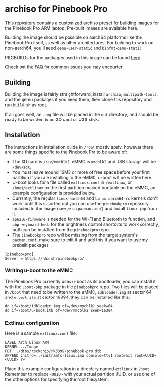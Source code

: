 # archiso for Pinebook Pro

This repository contains a customized archiso preset for building images for the Pinebook Pro ARM laptop. Pre-built images are available [here](https://github.com/nadiaholmquist/archiso-pbp/releases).

Building the image should be possible on aarch64 platforms like the Pinebook Pro itself, as well as other architectures. For building to work on non-aarch64, you'll need `qemu-user-static` and `binfmt-qemu-static`.

PKGBUILDs for the packages used in this image can be found [here](https://github.com/nadiaholmquist/pbp-packages).

Check out the [FAQ](./FAQ.md) for common issues you may encounter.

## Building
Building the image is fairly straightforward, install `archiso`, `multipath-tools`, and the qemu packages if you need them, then clone this repository and run `build.sh` as root.

If all goes well, an `.img` file will be placed in the `out` directory, and should be ready to be written to an SD card or USB stick.

## Installation
The instructions in installation guide in `/root` mostly apply, however there are some things specific to the Pinebook Pro to be aware of:

 * The SD card is `/dev/mmcblk1`, eMMC is `mmcblk2` and USB storage will be `/dev/sdX`.
 * You must leave around 16MB or more of free space before your first partition if you are installing to the eMMC, u-boot will be written here.
 * U-boot looks for a file called `extlinux.conf` in `/extlinux`, or `/boot/extlinux` on the first partition marked bootable on the eMMC, an example configuration is provided below.
 * Currently, the regular `linux-aarch64` and `linux-aarch64-rc` kernels don't work, until this is sorted out you can use the `pinebookpro` repository included in the image (see `/etc/pacman.conf`) and install `linux-pbp` from it.
 * `ap6256-firmware` is needed for the Wi-Fi and Bluetooth to function, and `pbp-keyboard-hwdb` for the brightness control shortcuts to work correctly, both can be installed from the `pinebookpro` repo.
 * The `pinebookpro` repo will be missing from the target system's `pacman.conf`, make sure to edit it and add this if you want to use my prebuilt packages
 ```
 [pinebookpro]
 Server = https://nhp.sh/pinebookpro/
 ```

### Writing u-boot to the eMMC
The Pinebook Pro currently uses u-boot as its bootloader, you can install it with the `uboot-pbp` package in the `pinebookpro` repo. Two files will be placed in `/boot` that need to be written to the eMMC, `idbloader.img` at sector 64 and `u-boot.itb` at sector 16384, they can be installed like this:
```
dd if=/boot/idbloader.img of=/dev/mmcblk2 seek=64
dd if=/boot/u-boot.itb of=/dev/mmcblk2 seek=16384
```

### Extlinux configuration
Here is a sample `extlinux.conf` file:
```
LABEL Arch Linux ARM
KERNEL ../Image
FDT ../dtbs/rockchip/rk3399-pinebook-pro.dtb
APPEND initrd=../initramfs-linux.img console=tty1 rootwait root=UUID=<UUID> rw
```
Place this example configuration in a directory named `extlinux` in `/boot`. Remember to replace `<UUID>` with your actual partition UUID, or use one of the other options for specifying the root filesystem.
